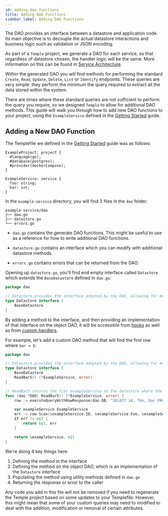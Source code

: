 ```yaml
---
id: adding-dao-functions
title: Adding DAO Functions
sidebar_label: Adding DAO Functions
---
```


The DAO provides an interface between a datastore and application code.
Its main objective is to decouple the actual datastore interactions and business logic such as validation or JSON encoding.

As part of a `Temple` project, we generate a DAO for each service, so that regardless of datastore chosen, the handler logic will be the same. 
More information on this can be found in [Service Architecture](../arch/service).

Within the generated DAO you will find methods for performing the standard `Create`, `Read`, `Update`, `Delete`, `List` or `Identify` endpoints.
These queries are very simple: they perform the minimum the query required to extract all the data stored within the system.

There are times where these standard queries are not sufficient to perform the query you require, so we designed `Temple` to allow for additional DAO methods.
This guide will walk you through how to add new DAO functions to your project, using the `ExampleService` defined in the [Getting Started](../getting-started) guide.

## Adding a New DAO Function
The Templefile we defined in the [Getting Started](../getting-started) guide was as follows:

```
ExampleProject: project {
  #language(go);
  #database(postgres);
  #provider(dockerCompose);
}

ExampleService: service {
  foo: string;
  bar: int;
}
```

In the `example-service` directory, you will find 3 files in the `dao` folder:

```
example-service/dao
├── dao.go
├── datastore.go
└── errors.go
```

- `dao.go` contains the generate DAO functions. 
This might be useful to use as a reference for how to write additional DAO functions.

- `datastore.go` contains an interface which you can modify with additional datastore methods.

- `errors.go` contains errors that can be returned from the DAO.

Opening up `datastore.go`, you'll find end empty interface called `Datastore` which extends the `BaseDatastore` defined in `dao.go`:

```go
package dao

// Datastore provides the interface adopted by the DAO, allowing for mocking
type Datastore interface {
	BaseDatastore
}
```

By adding a method to the interface, and then providing an implementation of that interface on the object DAO, it will be accessible from [hooks](hooks) as well as from [custom handlers](custom-handlers).

For example, let's add a custom DAO method that will find the first row where `bar = 5`:

```go
package dao

// Datastore provides the interface adopted by the DAO, allowing for mocking
type Datastore interface {
	BaseDatastore
	ReadBar5() (*ExampleService, error)
}

// ReadBar5 returns the fist exampleService in the datastore where the value of foo is 5
func (dao *DAO) ReadBar5() (*ExampleService, error) {
	row := executeQueryWithRowResponse(dao.DB, "SELECT id, foo, bar FROM example_service WHERE bar = 5;")

	var exampleService ExampleService
	err := row.Scan(&exampleService.ID, &exampleService.Foo, &exampleService.Bar)
	if err != nil {
		return nil, err
	}

	return &exampleService, nil
}
```

We're doing 4 key things here:

1. Defining the method in the interface
2. Defining the method on the object DAO, which is an implementation of the `Datastore` interface
3. Populating the method using utility methods defined in `dao.go`
4. Returning the response or error to the caller

Any code you add in this file will not be removed if you need to regenerate the Temple project based on some updates to your Templefile.
However, this might mean that some of your custom queries may need to modified to deal with the addition, modification or removal of certain attributes.
